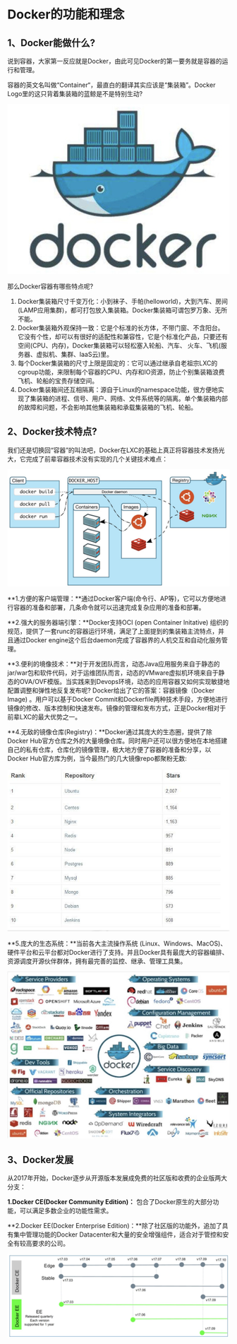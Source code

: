# Docker的功能和理念

## 1、Docker能做什么?

说到容器，大家第一反应就是Docker，由此可见Docker的第一要务就是容器的运行和管理。

容器的英文名叫做“Container“，最直白的翻译其实应该是“集装箱”。Docker Logo里的这只背着集装箱的蓝鲸是不是特别生动?

![输入图片说明](../img/01.jpg)

那么Docker容器有哪些特点呢?

1. Docker集装箱尺寸千变万化：小到袜子、手帕(helloworld)，大到汽车、房间(LAMP应用集群)，都可打包放入集装箱。Docker集装箱可谓包罗万象、无所不能。
2. Docker集装箱外观保持一致：它是个标准的长方体，不带门窗、不含阳台。它没有个性，却可以有很好的适配性和兼容性，它是个标准化产品，只要还有空间(CPU、内存)，Docker集装箱可以轻松塞入轮船、汽车、
   火车、飞机(服务器、虚拟机、集群、laaS云)里。
3. 每个Docker集装箱的尺寸上限是固定的：它可以通过继承自老祖宗LXC的cgroup功能，来限制每个容器的CPU、内存和IO资源，防止个别集装箱浪费飞机、轮船的宝贵存储空间。
4. Docker集装箱间还互相隔离：源自于Linux的namespace功能，很方便地实现了集装箱的进程、信号、用户、网络、文件系统等的隔离。单个集装箱内部的故障和问题，不会影响其他集装箱和承载集装箱的飞机、轮船。

## 2、Docker技术特点?

我们还是切换回“容器”的叫法吧，Docker在LXC的基础上真正将容器技术发扬光大，它完成了前辈容器技术没有实现的几个关键技术难点：

![输入图片说明](../img/02.jpg)

**1.方便的客户端管理：**通过Docker客户端(命令行、AP等)，它可以方便地进行容器的准备和部署，几条命令就可以迅速完成复杂应用的准备和部署。

**2.强大的服务器端引擎：**Docker支持OCI (open Container lnitative) 组织的规范，提供了一套runc的容器运行环境，满足了上面提到的集装箱主流特点，并且通过Docker engine这个后台daemon完成了容器界的人机交互和自动化服务管理。

**3.便利的境像技术：**对于开发团队而言，动态Java应用服务来自于静态的jar/war包和软件代码，对于运维团队而言，动态的VMware虚拟机环境来自于静态的OVA/OVF模版。当实践来到Devops环境，动态的应用容器又如何实现敏捷地配置调整和弹性地反复发布呢? Docker给出了它的答案：容器镜像（Docker Image) 。用户可以基于Docker Commit和Dockerfile两种技术手段，方便地进行镜像的修改、版本控制和快速发布。镜像的管理和发布方式，正是Docker相对于前辈LXC的最大优势之一。

**4.无敌的镜像仓库(Registry)：**Docker通过其庞大的生态圈，提供了除Docker Hub官方仓库之外的大量境像仓库。同时用户还可以很方便地在本地搭建自己的私有仓库，仓库化的镜像管理，极大地方便了容器的准备和分享，以Docker Hub官方库为例，当今最热门的几大镜像repo都聚粉无数:

![输入图片说明](../img/03.png)

**5.庞大的生态系统：**当前各大主流操作系统 (Linux、Windows、MacOS)、硬件平台和云平台都对Docker进行了支持。并且Docker具有最庞大的容器编排、资源调度开源伙伴群体，拥有最完善的监控、继承、管理工具集。

![输入图片说明](../img/04.jpg)

## 3、Docker发展

从2017年开始，Docker逐步从开源版本发展成免费的社区版和收费的企业版两大分支：

**1.Docker CE(Docker Community Edition)：** 包合了Docker原生的大部分功能，可以满足多数企业的功能性需求。

**2.Docker EE(Docker Enterprise Edition)：**除了社区版的功能外，追加了具有集中管理功能的Docker Datacenter和大量的安全增强组件，适合对于管控和安全有较高要求的公司。

![输入图片说明](../img/05.jpg)